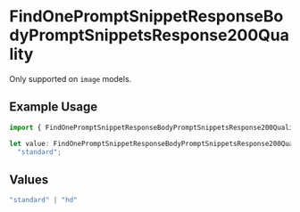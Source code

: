 # FindOnePromptSnippetResponseBodyPromptSnippetsResponse200Quality

Only supported on `image` models.

## Example Usage

```typescript
import { FindOnePromptSnippetResponseBodyPromptSnippetsResponse200Quality } from "@orq-ai/node/models/operations";

let value: FindOnePromptSnippetResponseBodyPromptSnippetsResponse200Quality =
  "standard";
```

## Values

```typescript
"standard" | "hd"
```